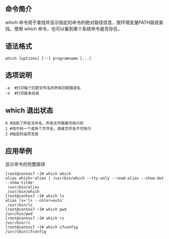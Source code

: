 ## 命令简介

which 命令用于查找并显示指定的命令的绝对路径信息，按环境变量PATH路径查找。使用 which 命令，也可以看到某个系统命令是否存在。

## 语法格式

```
which [options] [--] programname [...]
```

## 选项说明

```
-a  #打印每个匹配文件名的所有匹配路径名
-V  #打印版本信息
```

## which 退出状态

```
0 #找到了所有文件名，所有文件都是可执行的
1 #找不到一个或多个文件名，或者文件名不可执行
2 #指定的选项无效
```

## 应用举例

显示命令的完整路径

```
[root@centos7 ~]# which which
alias which='alias | /usr/bin/which --tty-only --read-alias --show-dot --show-tilde'
 /usr/bin/alias
 /usr/bin/which
[root@centos7 ~]# which ls
alias ls='ls --color=auto'
 /usr/bin/ls
[root@centos7 ~]# which pwd
/usr/bin/pwd
[root@centos7 ~]# which rz
/usr/bin/rz
[root@centos7 ~]# which ifconfig
/usr/sbin/ifconfig
```